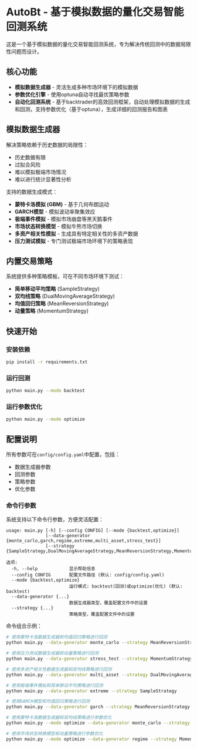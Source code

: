 # AutoBt - 基于模拟数据的量化交易智能回测系统

这是一个基于模拟数据的量化交易智能回测系统，专为解决传统回测中的数据局限性问题而设计。

## 核心功能

- **模拟数据生成器** - 灵活生成多种市场环境下的模拟数据
- **参数优化引擎** - 使用optuna自动寻找最优策略参数
- **自动化回测系统** - 基于backtrader的高效回测框架，自动处理模拟数据的生成和回测，支持参数优化（基于optuna），生成详细的回测报告和图表

## 模拟数据生成器

解决策略依赖于历史数据的局限性：
- 历史数据有限
- 过拟合风险
- 难以模拟极端市场情况
- 难以进行统计显著性分析

支持的数据生成模式：
- **蒙特卡洛模拟 (GBM)** - 基于几何布朗运动
- **GARCH模型** - 模拟波动率聚集效应
- **极端事件模拟** - 模拟市场崩盘等黑天鹅事件
- **市场状态转换模型** - 模拟牛熊市场切换
- **多资产相关性模拟** - 生成具有特定相关性的多资产数据
- **压力测试模拟** - 专门测试极端市场环境下的策略表现

## 内置交易策略

系统提供多种策略模板，可在不同市场环境下测试：
- **简单移动平均策略** (SampleStrategy)
- **双均线策略** (DualMovingAverageStrategy)
- **均值回归策略** (MeanReversionStrategy)
- **动量策略** (MomentumStrategy)

## 快速开始

### 安装依赖

```bash
pip install -r requirements.txt
```

### 运行回测

```bash
python main.py --mode backtest
```

### 运行参数优化

```bash
python main.py --mode optimize
```

## 配置说明

所有参数可在`config/config.yaml`中配置，包括：
- 数据生成器参数
- 回测参数
- 策略参数
- 优化参数

### 命令行参数

系统支持以下命令行参数，方便灵活配置：

```
usage: main.py [-h] [--config CONFIG] [--mode {backtest,optimize}]
               [--data-generator {monte_carlo,garch,regime,extreme,multi_asset,stress_test}]
               [--strategy {SampleStrategy,DualMovingAverageStrategy,MeanReversionStrategy,MomentumStrategy}]

选项:
  -h, --help            显示帮助信息
  --config CONFIG       配置文件路径 (默认: config/config.yaml)
  --mode {backtest,optimize}
                        运行模式: backtest(回测)或optimize(优化) (默认: backtest)
  --data-generator {...} 
                        数据生成器类型，覆盖配置文件中的设置
  --strategy {...}      
                        策略类型，覆盖配置文件中的设置
```

命令组合示例：

```bash
# 使用蒙特卡洛数据生成器和均值回归策略进行回测
python main.py --data-generator monte_carlo --strategy MeanReversionStrategy

# 使用压力测试数据生成器和动量策略进行回测
python main.py --data-generator stress_test --strategy MomentumStrategy

# 使用多资产相关性数据生成器和双均线策略进行回测
python main.py --data-generator multi_asset --strategy DualMovingAverageStrategy

# 使用极端事件模拟和简单移动平均策略进行回测
python main.py --data-generator extreme --strategy SampleStrategy

# 使用GARCH模型和均值回归策略进行回测
python main.py --data-generator garch --strategy MeanReversionStrategy

# 使用蒙特卡洛数据生成器和双均线策略进行参数优化
python main.py --mode optimize --data-generator monte_carlo --strategy DualMovingAverageStrategy

# 使用市场状态转换模型和动量策略进行参数优化
python main.py --mode optimize --data-generator regime --strategy MomentumStrategy
```

